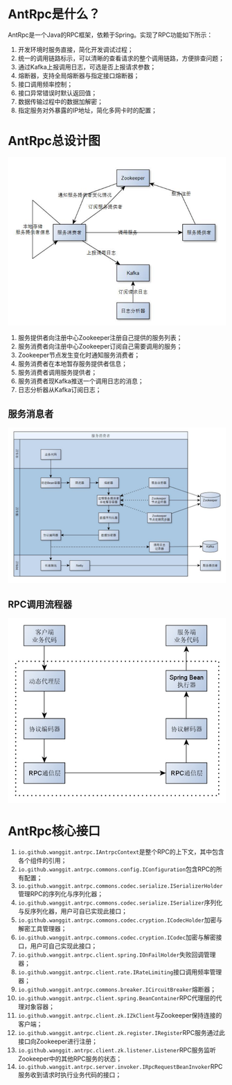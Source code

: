 # AntRpc是什么？
AntRpc是一个Java的RPC框架，依赖于Spring。实现了RPC功能如下所示：
1. 开发环境时服务直接，简化开发调试过程；
2. 统一的调用链路标示，可以清晰的查看请求的整个调用链路，方便排查问题；
3. 通过Kafka上报调用日志，可选是否上报请求参数；
4. 熔断器，支持全局熔断器与指定接口熔断器；
5. 接口调用频率控制；
6. 接口异常错误时默认返回值；
7. 数据传输过程中的数据加解密；
8. 指定服务对外暴露的IP地址，简化多网卡时的配置；

# AntRpc总设计图
![](images/整体架构设计图.jpg)
1. 服务提供者向注册中心Zookeeper注册自己提供的服务列表；
2. 服务消费者向注册中心Zookeeper订阅自己需要调用的服务；
3. Zookeeper节点发生变化时通知服务消费者；
4. 服务消费者在本地暂存服务提供者信息；
5. 服务消费者调用服务提供者；
6. 服务消费者现Kafka推送一个调用日志的消息；
7. 日志分析器从Kafka订阅日志；

## 服务消息者
![](images/服务消费者.jpg)


## RPC调用流程器
![](images/调用流程图.jpg)

# AntRpc核心接口
1. `io.github.wanggit.antrpc.IAntrpcContext`是整个RPC的上下文，其中包含各个组件的引用；
2. `io.github.wanggit.antrpc.commons.config.IConfiguration`包含RPC的所有配置；
3. `io.github.wanggit.antrpc.commons.codec.serialize.ISerializerHolder`管理RPC的序列化与序列化器；
4. `io.github.wanggit.antrpc.commons.codec.serialize.ISerializer`序列化与反序列化器，用户可自已实现此接口；
5. `io.github.wanggit.antrpc.commons.codec.cryption.ICodecHolder`加密与解密工具管理器；
6. `io.github.wanggit.antrpc.commons.codec.cryption.ICodec`加密与解密接口，用户可自己实现此接口；
7. `io.github.wanggit.antrpc.client.spring.IOnFailHolder`失败回调管理器；
8. `io.github.wanggit.antrpc.client.rate.IRateLimiting`接口调用频率管理器；
9. `io.github.wanggit.antrpc.commons.breaker.ICircuitBreaker`熔断器；
10. `io.github.wanggit.antrpc.client.spring.BeanContainer`RPC代理层的代理对象容器；
11. `io.github.wanggit.antrpc.client.zk.IZkClient`与Zookeeper保持连接的客户端；
12. `io.github.wanggit.antrpc.client.zk.register.IRegister`RPC服务通过此接口向Zookeeper进行注册；
13. `io.github.wanggit.antrpc.client.zk.listener.Listener`RPC服务监听Zookeeper中的其他RPC服务的状态；
14. `io.github.wanggit.antrpc.server.invoker.IRpcRequestBeanInvoker`RPC服务收到请求时执行业务代码的接口；




